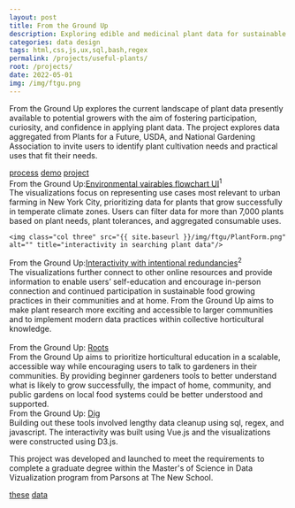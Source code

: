 ```yaml
---
layout: post
title: From the Ground Up
description: Exploring edible and medicinal plant data for sustainable systems
categories: data design
tags: html,css,js,ux,sql,bash,regex
permalink: /projects/useful-plants/
root: /projects/
date: 2022-05-01
img: /img/ftgu.png
---
```


From the Ground Up explores the current landscape of plant data presently available to potential growers with the aim of fostering participation, curiosity, and confidence in applying plant data. The project explores data aggregated from Plants for a Future, USDA, and National Gardening Association to invite users to identify plant cultivation needs and practical uses that fit their needs. 

<div class="materials center">
	<a href="https://github.com/papermashea/major-studio-2" target="_blank" class="post-resource" id="sources">process</a>
	<a href="parsons.nyc" target="_blank" class="post-resource" id="demo">demo</a>
	<a href="https://usefulplants.tech/" target="_blank" class="post-resource" id="sources">project</a>
</div>
<div class="img_full">
	<img class="col three" src="{{ site.baseurl }}/img/ftgu/PlantFlow.png" alt="" title="interactivity in searching plant data"/>
</div>
<div class="col three caption">
	From the Ground Up:<a href="www.usefulplants.tech" target="_blank">Environmental vairables flowchart UI</a><sup>1</sup>
</div>
The visualizations focus on representing use cases most relevant to urban farming in New York City, prioritizing data for plants that grow successfully in temperate climate zones. Users can filter data for more than 7,000 plants based on plant needs, plant tolerances, and aggregated consumable uses. 

<div class="img_full">

	<img class="col three" src="{{ site.baseurl }}/img/ftgu/PlantForm.png" alt="" title="interactivity in searching plant data"/>
</div>
<div class="col three caption">
	From the Ground Up:<a href="www.usefulplants.tech" target="_blank">Interactivity with intentional redundancies</a><sup>2</sup>
</div>
The visualizations further connect to other online resources and provide information to enable users’ self-education and encourage in-person connection and continued participation in sustainable food growing practices in their communities and at home. From the Ground Up aims to make plant research more exciting and accessible to larger communities and to implement modern data practices within collective horticultural knowledge.

<div class="img_full">
	<img class="col half" src="{{ site.baseurl }}/img/ftgu/PlantPack.png" alt="" title="color timeline of cooper hewitt design objects"/>
	<img class="col half" src="{{ site.baseurl }}/img/ftgu/PlantOverlay.png" alt="" title="color timeline of cooper hewitt design objects"/>
</div>
<div class="col three caption">
	From the Ground Up: <a href="www.usefulplants.tech" target="_blank">Roots</a>
</div>
From the Ground Up aims to prioritize horticultural education in a scalable, accessible way while encouraging users to talk to gardeners in their communities. By providing beginner gardeners tools to better understand what is likely to grow successfully, the impact of home, community, and public gardens on local food systems could be better understood and supported.

<div class="img_full">
	<img class="col three" src="{{ site.baseurl }}/img/ftgu/PlantCard.png" alt="" title="interactivity in searching plant data"/>
</div>
<div class="col three caption">
	From the Ground Up: <a href="www.usefulplants.tech" target="_blank">Dig</a>
</div>
Building out these tools involved lengthy data cleanup using sql, regex, and javascript. The interactivity was built using Vue.js and the visualizations were constructed using D3.js.

This project was developed and launched to meet the requirements to complete a graduate degree within the Master's of Science in Data Vizualization program from Parsons at The New School. 
<div class="materials center">
	<a href="{{ site.baseurl }}/img/ftgu/Molloy_Thesis_FromTheGroundUp_MS2022.pdf" target="_blank" class="post-resource" id="demo">these</a>
	<a href="https://github.com/papermashea/major-studio-2" target="_blank" class="post-resource" id="sources">data</a>
</div>